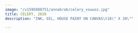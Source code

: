 ```yaml
---
image: "/v1595088751/annabrab/celery_vswuoz.jpg"
title: CELERY, 2020
description: "INK, OIL, HOUSE PAINT ON CANVAS\t16\" X 20\""

---
```

